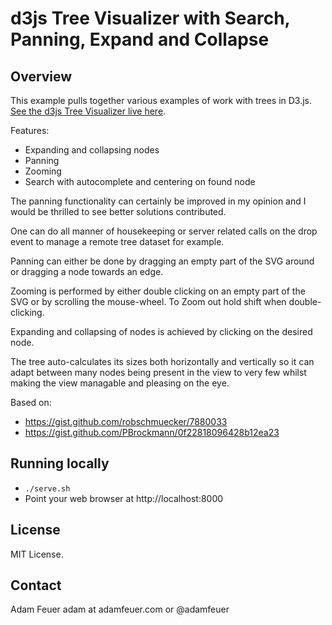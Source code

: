 # d3js Tree Visualizer with Search, Panning, Expand and Collapse

## Overview

This example pulls together various examples of work with trees in D3.js.
[See the d3js Tree Visualizer live here](http://bl.ocks.org/adamfeuer/raw/a8950c5197fe491f13969a03100159d5).

Features: 
* Expanding and collapsing nodes
* Panning
* Zooming
* Search with autocomplete and centering on found node

The panning functionality can certainly be improved in my opinion and I would be thrilled to see better solutions contributed.

One can do all manner of housekeeping or server related calls on the drop event to manage a remote tree dataset for example.

Panning can either be done by dragging an empty part of the SVG around or dragging a node towards an edge.

Zooming is performed by either double clicking on an empty part of the SVG or by scrolling the mouse-wheel.
To Zoom out hold shift when double-clicking.

Expanding and collapsing of nodes is achieved by clicking on the desired node.

The tree auto-calculates its sizes both horizontally and vertically so it can adapt between many nodes being present in the view 
to very few whilst making the view managable and pleasing on the eye.

Based on:
* https://gist.github.com/robschmuecker/7880033
* https://gist.github.com/PBrockmann/0f22818096428b12ea23

## Running locally

* `./serve.sh`
* Point your web browser at http://localhost:8000

## License

MIT License.

## Contact

Adam Feuer adam at adamfeuer.com or @adamfeuer
